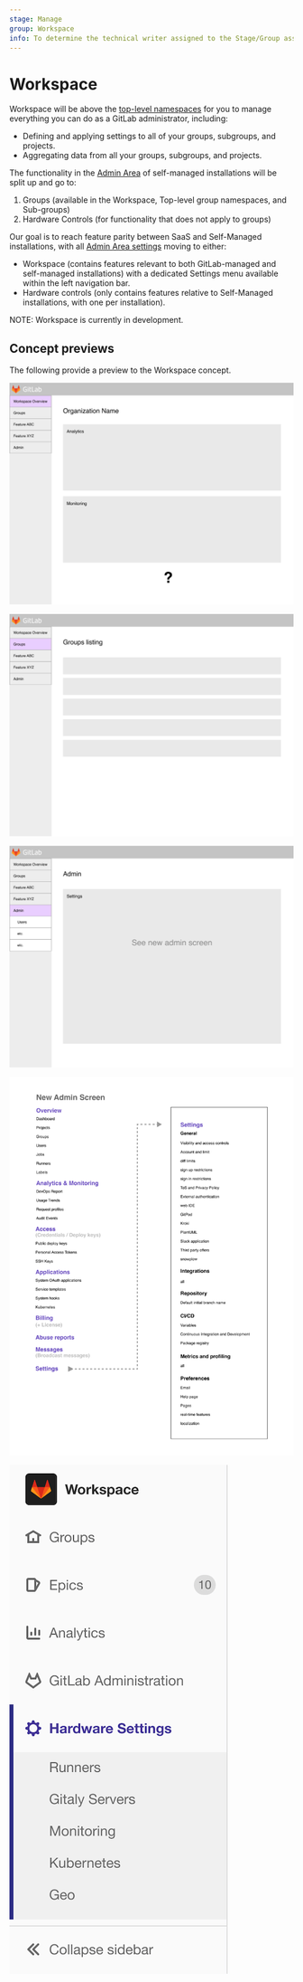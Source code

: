 ```yaml
---
stage: Manage
group: Workspace
info: To determine the technical writer assigned to the Stage/Group associated with this page, see https://about.gitlab.com/handbook/engineering/ux/technical-writing/#assignments
---
```


# Workspace

Workspace will be above the [top-level namespaces](../group/index.md#namespaces) for you to manage everything you can do as a GitLab administrator, including:

- Defining and applying settings to all of your groups, subgroups, and projects.
- Aggregating data from all your groups, subgroups, and projects.

The functionality in the [Admin Area](../admin_area/index.md) of self-managed installations will be split up and go to:

1. Groups (available in the Workspace, Top-level group namespaces, and Sub-groups)
1. Hardware Controls (for functionality that does not apply to groups)

Our goal is to reach feature parity between SaaS and Self-Managed installations, with all [Admin Area settings](/ee/user/admin_area/settings/) moving to either:

- Workspace (contains features relevant to both GitLab-managed and self-managed installations) with a dedicated Settings menu available within the left navigation bar.
- Hardware controls (only contains features relative to Self-Managed installations, with one per installation).

NOTE:
Workspace is currently in development.

## Concept previews

The following provide a preview to the Workspace concept.

![Workspace Overview](img/1.1-Instance_overview.png)

![Groups Overview](img/1.2-Groups_overview.png)

![Admin Overview](img/1.3-Admin.png)

![Admin Overview](img/Admin_Settings.png)

![Admin Overview](img/hardware_settings.png)
